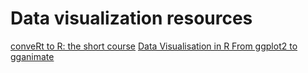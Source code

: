 # Data visualization resources 


[conveRt to R: the short course](http://chrishanretty.co.uk/conveRt/#160)
[Data Visualisation in R From ggplot2 to gganimate](https://djnavarro.github.io/satrdayjoburg/slides/#1)
